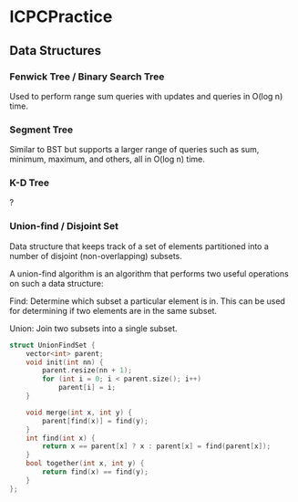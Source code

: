# ICPCPractice

## Data Structures

### Fenwick Tree / Binary Search Tree

Used to perform range sum queries with updates and queries in O(log n) time.

### Segment Tree

Similar to BST but supports a larger range of queries such as sum, minimum, maximum, and others, all in O(log n) time.

### K-D Tree

?

### Union-find / Disjoint Set

Data structure that keeps track of a set of elements partitioned into a number of disjoint (non-overlapping) subsets.

A union-find algorithm is an algorithm that performs two useful operations on such a data structure:

Find: Determine which subset a particular element is in. This can be used for determining if two elements are in the same subset.

Union: Join two subsets into a single subset.

```cpp
struct UnionFindSet {
	vector<int> parent;
	void init(int nn) {
		parent.resize(nn + 1);
		for (int i = 0; i < parent.size(); i++)
			parent[i] = i;
	}

	void merge(int x, int y) {
		parent[find(x)] = find(y);
	}
	int find(int x) {
		return x == parent[x] ? x : parent[x] = find(parent[x]);
	}
	bool together(int x, int y) {
		return find(x) == find(y);
	}
};
```
